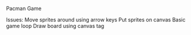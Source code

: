 Pacman Game

Issues:
	Move sprites around using arrow keys
	Put sprites on canvas
	Basic game loop
	Draw board using canvas tag
